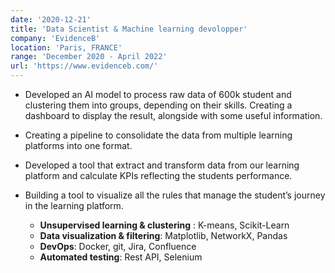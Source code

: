```yaml
---
date: '2020-12-21'
title: 'Data Scientist & Machine learning devolopper'
company: 'EvidenceB'
location: 'Paris, FRANCE'
range: 'December 2020 - April 2022'
url: 'https://www.evidenceb.com/'
---
```



- Developed an AI model to process raw data of 600k student and clustering them into groups, depending on their skills. Creating a dashboard to display the result, alongside with some useful information.

- Creating a pipeline to consolidate the data from multiple learning platforms into one format.
- Developed a tool that extract and transform data from our learning platform and calculate KPIs reflecting the students performance.

- Building a tool to visualize all the rules that manage the student’s journey in the learning platform.

   - **Unsupervised learning & clustering** : K-means, Scikit-Learn
   - **Data visualization & filtering**: Matplotlib, NetworkX, Pandas
   - **DevOps**: Docker, git, Jira, Confluence
   - **Automated testing**: Rest API, Selenium